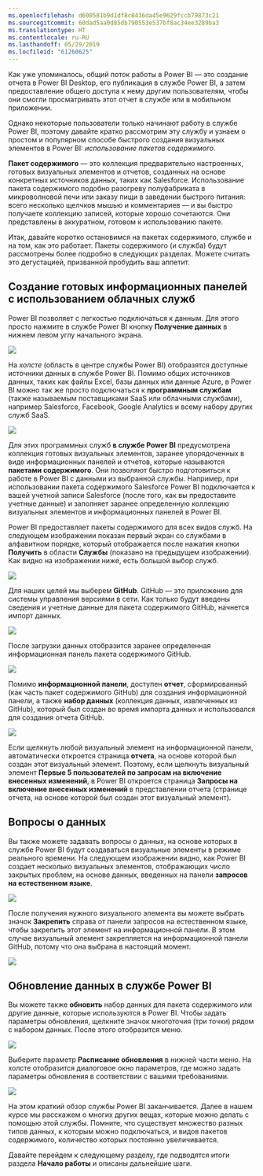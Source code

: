 ```yaml
---
ms.openlocfilehash: d600581b9d1df8c8436da45e9629fccb79873c21
ms.sourcegitcommit: 60dad5aa0d85db790553e537bf8ac34ee3289ba3
ms.translationtype: HT
ms.contentlocale: ru-RU
ms.lasthandoff: 05/29/2019
ms.locfileid: "61260625"
---
```

Как уже упоминалось, общий поток работы в Power BI — это создание отчета в Power BI Desktop, его публикация в службе Power BI, а затем предоставление общего доступа к нему другим пользователям, чтобы они смогли просматривать этот отчет в службе или в мобильном приложении.

Однако некоторые пользователи только начинают работу в службе Power BI, поэтому давайте кратко рассмотрим эту службу и узнаем о простом и популярном способе быстрого создания визуальных элементов в Power BI: *использование пакетов содержимого*.

**Пакет содержимого** — это коллекция предварительно настроенных, готовых визуальных элементов и отчетов, созданных на основе конкретных источников данных, таких как Salesforce. Использование пакета содержимого подобно разогреву полуфабриката в микроволновой печи или заказу пищи в заведении быстрого питания: всего несколько щелчков мышью и комментариев — и вы быстро получаете коллекцию записей, которые хорошо сочетаются. Они представлены в аккуратном, готовом к использованию пакете.

Итак, давайте коротко остановимся на пакетах содержимого, службе и на том, как это работает. Пакеты содержимого (и служба) будут рассмотрены более подробно в следующих разделах. Можете считать это дегустацией, призванной пробудить ваш аппетит.

## <a name="create-out-of-the-box-dashboards-with-cloud-services"></a>Создание готовых информационных панелей с использованием облачных служб
Power BI позволяет с легкостью подключаться к данным. Для этого просто нажмите в службе Power BI кнопку **Получение данных** в нижнем левом углу начального экрана.

![](media/0-3-dashboards-cloud-services/c0a3_1.png)

На *холсте* (область в центре службы Power BI) отобразятся доступные источники данных в службе Power BI. Помимо общих источников данных, таких как файлы Excel, базы данных или данные Azure, в Power BI можно так же просто подключаться к **программным службам** (также называемым поставщиками SaaS или облачными службами), например Salesforce, Facebook, Google Analytics и всему набору других служб SaaS.

![](media/0-3-dashboards-cloud-services/c0a3_2.png)

Для этих программных служб **в службе Power BI** предусмотрена коллекция готовых визуальных элементов, заранее упорядоченных в виде информационных панелей и отчетов, которые называются **пакетами содержимого**. Они позволяют быстро подготовиться к работе в Power BI с данными из выбранной службы. Например, при использовании пакета содержимого Salesforce Power BI подключается к вашей учетной записи Salesforce (после того, как вы предоставите учетные данные) и заполняет заранее определенную коллекцию визуальных элементов и информационных панелей в Power BI.

Power BI предоставляет пакеты содержимого для всех видов служб. На следующем изображении показан первый экран со службами в алфавитном порядке, который отображается после нажатия кнопки **Получить** в области **Службы** (показано на предыдущем изображении). Как видно на изображении ниже, есть большой выбор служб.

![](media/0-3-dashboards-cloud-services/c0a3_3.png)

Для наших целей мы выберем **GitHub**. GitHub — это приложение для системы управления версиями в сети. Как только будут введены сведения и учетные данные для пакета содержимого GitHub, начнется импорт данных.

![](media/0-3-dashboards-cloud-services/c0a3_4.png)

После загрузки данных отобразится заранее определенная информационная панель пакета содержимого GitHub.

![](media/0-3-dashboards-cloud-services/c0a3_5.png)

Помимо **информационной панели**, доступен **отчет**, сформированный (как часть пакет содержимого GitHub) для создания информационной панели, а также **набор данных** (коллекция данных, извлеченных из GitHub), который был создан во время импорта данных и использовался для создания отчета GitHub.

![](media/0-3-dashboards-cloud-services/c0a3_6.png)

Если щелкнуть любой визуальный элемент на информационной панели, автоматически откроется страница **отчета**, на основе которой был создан этот визуальный элемент. Поэтому, если щелкнуть визуальный элемент **Первые 5 пользователей по запросам на включение внесенных изменений**, в Power BI откроется страница **Запросы на включение внесенных изменений** в представлении отчета (странице отчета, на основе которой был создан этот визуальный элемент).

## <a name="asking-questions-of-your-data"></a>Вопросы о данных
Вы также можете задавать вопросы о данных, на основе которых в службе Power BI будут создаваться визуальные элементы в режиме реального времени. На следующем изображении видно, как Power BI создает несколько визуальных элементов, отображающих число закрытых проблем, на основе данных, введенных на панели **запросов на естественном языке**.

![](media/0-3-dashboards-cloud-services/c0a3_7.png)

После получения нужного визуального элемента вы можете выбрать значок **Закрепить** справа от панели запросов на естественном языке, чтобы закрепить этот элемент на информационной панели. В этом случае визуальный элемент закрепляется на информационной панели GitHub, потому что она выбрана в настоящий момент.

![](media/0-3-dashboards-cloud-services/c0a3_8.png)

## <a name="refreshing-data-in-the-power-bi-service"></a>Обновление данных в службе Power BI
Вы можете также **обновить** набор данных для пакета содержимого или другие данные, которые используются в Power BI. Чтобы задать параметры обновления, щелкните значок многоточия (три точки) рядом с набором данных. После этого отобразится меню.

![](media/0-3-dashboards-cloud-services/c0a3_9.png)

Выберите параметр **Расписание обновления** в нижней части меню. На холсте отобразится диалоговое окно параметров, где можно задать параметры обновления в соответствии с вашими требованиями.

![](media/0-3-dashboards-cloud-services/c0a3_10.png)

На этом краткий обзор службы Power BI заканчивается. Далее в нашем курсе мы расскажем о многих других вещах, которые можно делать с помощью этой службы. Помните, что существует множество разных типов данных, к которым можно подключаться, и видов пакетов содержимого, количество которых постоянно увеличивается.

Давайте перейдем к следующему разделу, где подводятся итоги раздела **Начало работы** и описаны дальнейшие шаги.

